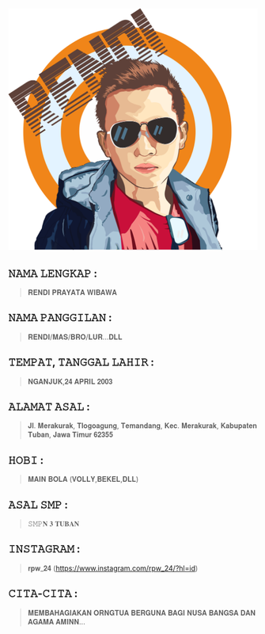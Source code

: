 ![ALT TEXT](https://github.com/rendiwibawa/Perkenalan_me/blob/master/BelajarVector2.png)
----------------------------------------------------------------
## 𝙽𝙰𝙼𝙰 𝙻𝙴𝙽𝙶𝙺𝙰𝙿 : 
> 𝐑𝐄𝐍𝐃𝐈 𝐏𝐑𝐀𝐘𝐀𝐓𝐀 𝐖𝐈𝐁𝐀𝐖𝐀
## 𝙽𝙰𝙼𝙰 𝙿𝙰𝙽𝙶𝙶𝙸𝙻𝙰𝙽 : 
> 𝐑𝐄𝐍𝐃𝐈/𝐌𝐀𝐒/𝐁𝐑𝐎/𝐋𝐔𝐑...𝐃𝐋𝐋
## 𝚃𝙴𝙼𝙿𝙰𝚃, 𝚃𝙰𝙽𝙶𝙶𝙰𝙻 𝙻𝙰𝙷𝙸𝚁 : 
> 𝐍𝐆𝐀𝐍𝐉𝐔𝐊,𝟐𝟒 𝐀𝐏𝐑𝐈𝐋 𝟐𝟎𝟎𝟑
## 𝙰𝙻𝙰𝙼𝙰𝚃 𝙰𝚂𝙰𝙻 : 
> 𝐉𝐥. 𝐌𝐞𝐫𝐚𝐤𝐮𝐫𝐚𝐤, 𝐓𝐥𝐨𝐠𝐨𝐚𝐠𝐮𝐧𝐠, 𝐓𝐞𝐦𝐚𝐧𝐝𝐚𝐧𝐠, 𝐊𝐞𝐜. 𝐌𝐞𝐫𝐚𝐤𝐮𝐫𝐚𝐤, 𝐊𝐚𝐛𝐮𝐩𝐚𝐭𝐞𝐧 𝐓𝐮𝐛𝐚𝐧, 𝐉𝐚𝐰𝐚 𝐓𝐢𝐦𝐮𝐫 𝟔𝟐𝟑𝟓𝟓
## 𝙷𝙾𝙱𝙸 : 
> 𝐌𝐀𝐈𝐍 𝐁𝐎𝐋𝐀 (𝐕𝐎𝐋𝐋𝐘,𝐁𝐄𝐊𝐄𝐋,𝐃𝐋𝐋)
## 𝙰𝚂𝙰𝙻 𝚂𝙼𝙿 : 
> 𝚂𝙼𝙿𝐍 𝟑 𝐓𝐔𝐁𝐀𝐍
## 𝙸𝙽𝚂𝚃𝙰𝙶𝚁𝙰𝙼 : 
> 𝐫𝐩𝐰_𝟐𝟒 (https://www.instagram.com/rpw_24/?hl=id)
## 𝙲𝙸𝚃𝙰-𝙲𝙸𝚃𝙰 : 
> 𝐌𝐄𝐌𝐁𝐀𝐇𝐀𝐆𝐈𝐀𝐊𝐀𝐍 𝐎𝐑𝐍𝐆𝐓𝐔𝐀 𝐁𝐄𝐑𝐆𝐔𝐍𝐀 𝐁𝐀𝐆𝐈 𝐍𝐔𝐒𝐀 𝐁𝐀𝐍𝐆𝐒𝐀 𝐃𝐀𝐍 𝐀𝐆𝐀𝐌𝐀 𝐀𝐌𝐈𝐍𝐍...





